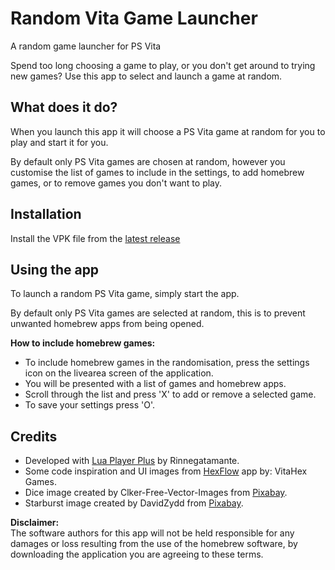 # Random Vita Game Launcher
A random game launcher for PS Vita

Spend too long choosing a game to play, or you don't get around to trying new games? Use this app to select and launch a game at random.

## What does it do?

When you launch this app it will choose a PS Vita game at random for you to play and start it for you.

By default only PS Vita games are chosen at random, however you customise the list of games to include in the settings, to add homebrew games, or to remove games you don't want to play.

## Installation
Install the VPK file from the [latest release](https://github.com/jimbob4000/Random-Vita-Game-Launcher/releases) 

## Using the app

To launch a random PS Vita game, simply start the app.

By default only PS Vita games are selected at random, this is to prevent unwanted homebrew apps from being opened.

**How to include homebrew games:**

* To include homebrew games in the randomisation, press the settings icon on the livearea screen of the application.
* You will be presented with a list of games and homebrew apps.
* Scroll through the list and press 'X' to add or remove a selected game.
* To save your settings press 'O'.

## Credits

* Developed with [Lua Player Plus](http://rinnegatamante.github.io/lpp-vita/) by Rinnegatamante.
* Some code inspiration and UI images from [HexFlow](https://github.com/VitaHEX-Games/HexFlow-Launcher) app by: VitaHex Games.
* Dice image created by Clker-Free-Vector-Images from [Pixabay](https://pixabay.com/vectors/dice-red-two-game-rolling-chance-25637/).
* Starburst image created by DavidZydd from [Pixabay](https://pixabay.com/vectors/background-abstract-burst-starburst-2481449/).


**Disclaimer:**
<br>
The software authors for this app will not be held responsible for any damages or loss resulting from the use of the homebrew software, by downloading the application you are agreeing to these terms.
